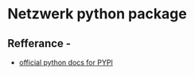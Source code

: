 # Netzwerk python package

## Refferance -
* [official python docs for PYPI](https://packaging.python.org/tutorials/packaging-projects/)



